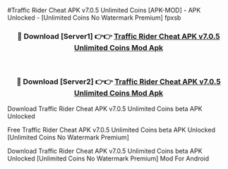#Traffic Rider Cheat APK v7.0.5 Unlimited Coins [APK-MOD] - APK Unlocked - [Unlimited Coins No Watermark Premium] fpxsb



<div align="center">

<h3>🔴 Download [Server1] 👉👉 <a href="https://momento.my/?title=Traffic_Rider_Cheat_APK_v7.0.5_Unlimited_Coins">Traffic Rider Cheat APK v7.0.5 Unlimited Coins Mod Apk</a></h3><br>

<h3>🔴 Download [Server2] 👉👉 <a href="https://momento.my/?title=Traffic_Rider_Cheat_APK_v7.0.5_Unlimited_Coins">Traffic Rider Cheat APK v7.0.5 Unlimited Coins Mod Apk</a></h3>
</div>



Download Traffic Rider Cheat APK v7.0.5 Unlimited Coins beta APK Unlocked

Free Traffic Rider Cheat APK v7.0.5 Unlimited Coins beta APK Unlocked [Unlimited Coins No Watermark Premium]

Download Traffic Rider Cheat APK v7.0.5 Unlimited Coins beta APK Unlocked [Unlimited Coins No Watermark Premium] Mod For Android
